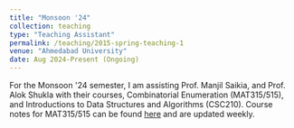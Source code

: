 ```yaml
---
title: "Monsoon '24"
collection: teaching
type: "Teaching Assistant"
permalink: /teaching/2015-spring-teaching-1
venue: "Ahmedabad University"
date: Aug 2024-Present (Ongoing)
---
```

For the Monsoon '24 semester, I am assisting Prof. Manjil Saikia, and Prof. Alok Shukla with their courses, Combinatorial Enumeration (MAT315/515), and Introductions to Data Structures and Algorithms (CSC210). Course notes for MAT315/515 can be found [here](https://drive.google.com/drive/folders/1-tCKWRSDAnt2vpGPCBCguElygVmZyMso?usp=sharing) and are updated weekly.

